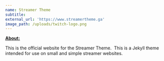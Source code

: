 ```yaml
---
name: Streamer Theme
subtitle:
external_url: 'https://www.streamertheme.ga'
image_path: /uploads/twitch-logo.png
---
```


<u><strong>About:</strong></u>

This is the official website for the Streamer Theme.&nbsp; This is a Jekyll theme intended for use on small and simple streamer websites.